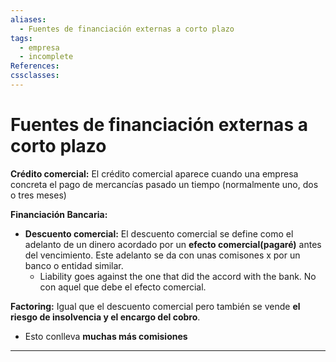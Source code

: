 ```yaml
---
aliases:
  - Fuentes de financiación externas a corto plazo
tags:
  - empresa
  - incomplete
References: 
cssclasses:
---
```

# Fuentes de financiación externas a corto plazo

**Crédito comercial:**
El crédito comercial aparece cuando una empresa concreta el pago de mercancías pasado un tiempo (normalmente uno, dos o tres meses)

**Financiación Bancaria:**
+ **Descuento comercial:** El descuento comercial se define como el adelanto de un dinero acordado por un **efecto comercial(pagaré)** antes del vencimiento. Este adelanto se da con unas comisones x por un banco o entidad similar. 
	+ Liability goes against the one that did the accord with the bank. No con aquel que debe el efecto comercial.

**Factoring:**
Igual que el descuento comercial pero también se vende **el riesgo de insolvencia y el encargo del cobro**. 
+ Esto conlleva **muchas más comisiones**


***
